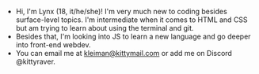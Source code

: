 - Hi, I'm Lynx (18, it/he/she)! I'm very much new to coding besides surface-level topics. I'm intermediate when it comes to HTML and CSS but am trying to learn about using the terminal and git.
- Besides that, I'm looking into JS to learn a new language and go deeper into front-end webdev.
- You can email me at kleiman@kittymail.com or add me on Discord @kittyraver.

<!---
kittyklei/kittyklei is a ✨ special ✨ repository because its `README.md` (this file) appears on your GitHub profile.
You can click the Preview link to take a look at your changes.
--->
